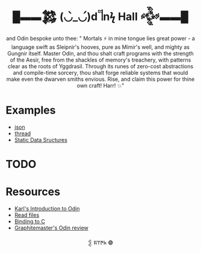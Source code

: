 
<h1 align="center">█▬▬𒄆 (◡̀_◡́)d𓌏nϟ Hall 𒅒▬▬█</h1>

<p align="center">and Odin bespoke unto thee: " Mortals ⚡ in mine tongue lies great power - a language swift as Sleipnir's hooves, pure as Mímir's well, and mighty as Gungnir itself. Master Odin, and thou shalt craft programs with the strength of the Aesir, free from the shackles of memory's treachery, with patterns clear as the roots of Yggdrasil. Through its runes of zero-cost abstractions and compile-time sorcery, thou shalt forge reliable systems that would make even the dwarven smiths envious. Rise, and claim this power for thine own craft! Harr! 💥"</p>

# Examples

- [json](./jsonx/main.odin)
- [thread](./threadx/main.odin)
- [Static Data Sructures](https://github.com/jakubtomsu/sds)

# TODO

# Resources

- [Karl's Introduction to Odin ](https://zylinski.se/posts/introduction-to-odin/)
- [Read files](https://odin-lang.org/news/read-a-file-line-by-line/)
- [Binding to C](https://odin-lang.org/news/binding-to-c/)
- [Graphitemaster's Odin review](https://github.com/graphitemaster/odin_review/blob/main/index.md)

<p align="center">𒉭 𐱅𐰇𐰼𐰰 𖣐</p>